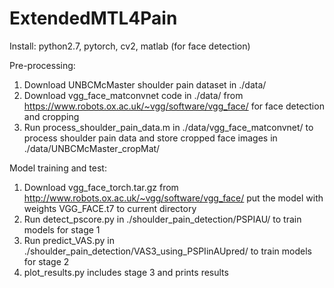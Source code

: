 # ExtendedMTL4Pain

Install: python2.7, pytorch, cv2, matlab (for face detection)

Pre-processing:
1. Download UNBCMcMaster shoulder pain dataset in ./data/
2. Download vgg_face_matconvnet code in ./data/ from https://www.robots.ox.ac.uk/~vgg/software/vgg_face/ for face detection and cropping
3. Run process_shoulder_pain_data.m in ./data/vgg_face_matconvnet/ to process shoulder pain data and store cropped face images in ./data/UNBCMcMaster_cropMat/

Model training and test:
1. Download vgg_face_torch.tar.gz from http://www.robots.ox.ac.uk/~vgg/software/vgg_face/  put the model with weights VGG_FACE.t7 to current directory
2. Run detect_pscore.py in ./shoulder_pain_detection/PSPIAU/ to train models for stage 1
3. Run predict_VAS.py in ./shoulder_pain_detection/VAS3_using_PSPIinAUpred/ to train models for stage 2
4. plot_results.py includes stage 3 and prints results
